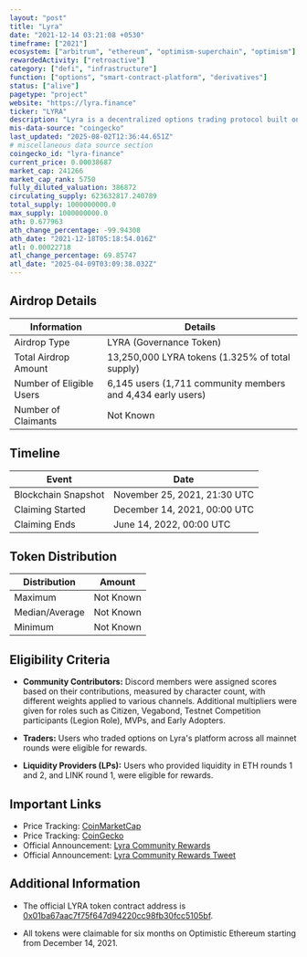 ```yaml
---
layout: "post"
title: "Lyra"
date: "2021-12-14 03:21:08 +0530"
timeframe: ["2021"]
ecosystem: ["arbitrum", "ethereum", "optimism-superchain", "optimism"]
rewardedActivity: ["retroactive"]
category: ["defi", "infrastructure"]
function: ["options", "smart-contract-platform", "derivatives"]
status: ["alive"]
pagetype: "project"
website: "https://lyra.finance"
ticker: "LYRA"
description: "Lyra is a decentralized options trading protocol built on the Optimism layer-2 scaling solution for Ethereum."
mis-data-source: "coingecko"
last_updated: "2025-08-02T12:36:44.651Z"
# miscellaneous data source section
coingecko_id: "lyra-finance"
current_price: 0.00038687
market_cap: 241266
market_cap_rank: 5750
fully_diluted_valuation: 386872
circulating_supply: 623632817.240789
total_supply: 1000000000.0
max_supply: 1000000000.0
ath: 0.677963
ath_change_percentage: -99.94308
ath_date: "2021-12-18T05:18:54.016Z"
atl: 0.00022718
atl_change_percentage: 69.85747
atl_date: "2025-04-09T03:09:38.032Z"
---
```


## Airdrop Details

| Information              | Details                                                     |
| ------------------------ | ----------------------------------------------------------- |
| Airdrop Type             | LYRA (Governance Token)                                     |
| Total Airdrop Amount     | 13,250,000 LYRA tokens (1.325% of total supply)             |
| Number of Eligible Users | 6,145 users (1,711 community members and 4,434 early users) |
| Number of Claimants      | Not Known                                                   |

## Timeline

| Event               | Date                         |
| ------------------- | ---------------------------- |
| Blockchain Snapshot | November 25, 2021, 21:30 UTC |
| Claiming Started    | December 14, 2021, 00:00 UTC |
| Claiming Ends       | June 14, 2022, 00:00 UTC     |

## Token Distribution

| Distribution   | Amount    |
| -------------- | --------- |
| Maximum        | Not Known |
| Median/Average | Not Known |
| Minimum        | Not Known |

## Eligibility Criteria

- **Community Contributors:** Discord members were assigned scores based on their contributions, measured by character count, with different weights applied to various channels. Additional multipliers were given for roles such as Citizen, Vegabond, Testnet Competition participants (Legion Role), MVPs, and Early Adopters.

- **Traders:** Users who traded options on Lyra's platform across all mainnet rounds were eligible for rewards.

- **Liquidity Providers (LPs):** Users who provided liquidity in ETH rounds 1 and 2, and LINK round 1, were eligible for rewards.

## Important Links

- Price Tracking: [CoinMarketCap](https://coinmarketcap.com/currencies/lyra-finance/)
- Price Tracking: [CoinGecko](https://www.coingecko.com/en/coins/lyra-finance)
- Official Announcement: [Lyra Community Rewards](https://blog.lyra.finance/lyra-community-rewards/)
- Official Announcement: [Lyra Community Rewards Tweet](https://x.com/derivexyz/status/1466222054915522566)
## Additional Information

- The official LYRA token contract address is [0x01ba67aac7f75f647d94220cc98fb30fcc5105bf](https://etherscan.io/token/0x01ba67aac7f75f647d94220cc98fb30fcc5105bf).

- All tokens were claimable for six months on Optimistic Ethereum starting from December 14, 2021.